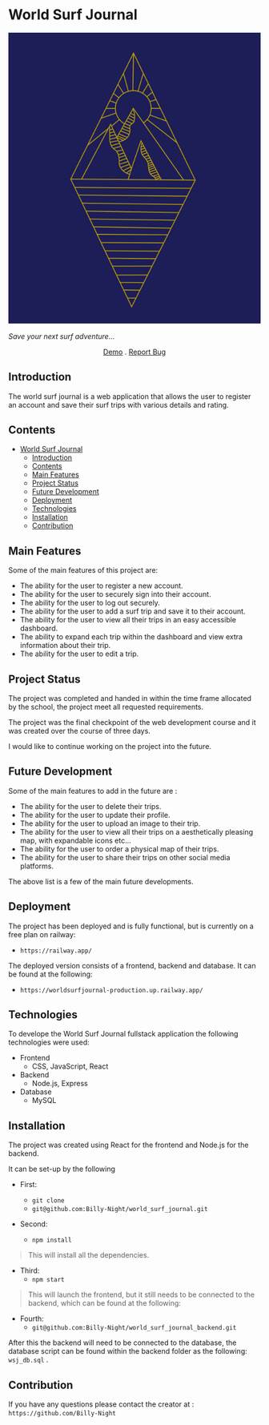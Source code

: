 # World Surf Journal

<p align="center">
 <img src="https://github.com/Billy-Night/world_surf_journal/blob/main/src/assets/logo1.png" alt="world surf logo" />
</p>

 *Save your next surf adventure...*
 
 <p align="center">
  <a href="https://world-surf-journal-api.up.railway.app/">Demo</a> . 
  <a href="https://github.com/Billy-Night/world_surf_journal/issues">Report Bug</a>
 </p>

## Introduction

The world surf journal is a web application that allows the user to register an account and save their surf trips with various details and rating. 

## Contents

- [World Surf Journal](#world-surf-journal)
  - [Introduction](#introduction)
  - [Contents](#contents)
  - [Main Features](#main-features)
  - [Project Status](#project-status)
  - [Future Development](#future-development)
  - [Deployment](#deployment)
  - [Technologies](#technologies)
  - [Installation](#installation)
  - [Contribution](#contribution)

## Main Features 
Some of the main features of this project are:
 - The ability for the user to register a new account.
 - The ability for the user to securely sign into their account.
 - The ability for the user to log out securely.
 - The ability for the user to add a surf trip and save it to their account.
 - The ability for the user to view all their trips in an easy accessible dashboard.
 - The ability to expand each trip within the dashboard and view extra information about their trip.
 - The ability for the user to edit a trip.

## Project Status 
The project was completed and handed in within the time frame allocated by the school, the project meet all requested requirements.

The project was the final checkpoint of the web development course and it was created over the course of three days.

I would like to continue working on the project into the future.

## Future Development
Some of the main features to add in the future are :
 - The ability for the user to delete their trips.
 - The ability for the user to update their profile.
 - The ability for the user to upload an image to their trip.
 - The ability for the user to view all their trips on a aesthetically pleasing map, with expandable icons etc...
 - The ability for the user to order a physical map of their trips.
 - The ability for the user to share their trips on other social media platforms.

The above list is a few of the main future developments.

## Deployment
The project has been deployed and is fully functional, but is currently on a free plan on railway:
 - `https://railway.app/`

The deployed version consists of a frontend, backend and database. It can be found at the following:

- `https://worldsurfjournal-production.up.railway.app/`

## Technologies

To develope the World Surf Journal fullstack application the following technologies were used:

 - Frontend
   - CSS, JavaScript, React
 - Backend
   - Node.js, Express
 - Database
   - MySQL

## Installation 

The project was created using React for the frontend and Node.js for the backend.

It can be set-up by the following 

 - First:
    - ``` git clone ```
    - ``` git@github.com:Billy-Night/world_surf_journal.git ```

  - Second: 
    - ``` npm install ```

> This will install all the dependencies.
  - Third:
    - ``` npm start ```

> This will launch the frontend, but it still needs to be connected to the backend, which can be found at the following:
  - Fourth:
    - `git@github.com:Billy-Night/world_surf_journal_backend.git`

After this the backend will need to be connected to the database, the database script can be found within the backend folder as the following: `wsj_db.sql` .

## Contribution
If you have any questions please contact the creator at :
`https://github.com/Billy-Night`
